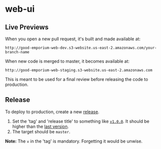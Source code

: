 # web-ui

## Live Previews

When you open a new pull request, it's built and made available at:
```
http://good-emporium-web-dev.s3-website.us-east-2.amazonaws.com/your-branch-name
```

When new code is merged to master, it becomes available at:
```
http://good-emporium-web-staging.s3-website.us-east-2.amazonaws.com
```
This is meant to be used for a final review before releasing the code to production.

## Release

To deploy to production, create a new [release](https://github.com/good-emporium/web-ui/releases/new).
1. Set the 'tag' and 'release title' to something like [`v1.0.0`](https://semver.org).
It should be higher than the [last version](https://github.com/good-emporium/web-ui/releases).
2. The target should be `master`.

**Note:** The `v` in the 'tag' is mandatory. Forgetting it would be unwise.
